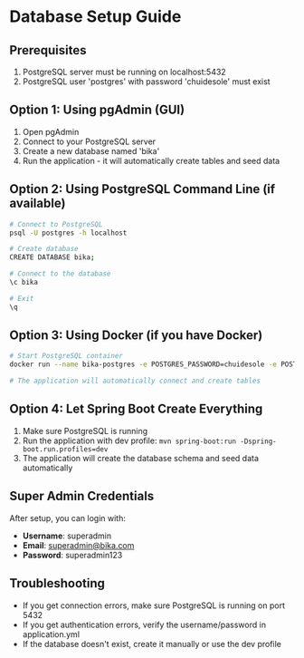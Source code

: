 # Database Setup Guide

## Prerequisites

1. PostgreSQL server must be running on localhost:5432
2. PostgreSQL user 'postgres' with password 'chuidesole' must exist

## Option 1: Using pgAdmin (GUI)

1. Open pgAdmin
2. Connect to your PostgreSQL server
3. Create a new database named 'bika'
4. Run the application - it will automatically create tables and seed data

## Option 2: Using PostgreSQL Command Line (if available)

```bash
# Connect to PostgreSQL
psql -U postgres -h localhost

# Create database
CREATE DATABASE bika;

# Connect to the database
\c bika

# Exit
\q
```

## Option 3: Using Docker (if you have Docker)

```bash
# Start PostgreSQL container
docker run --name bika-postgres -e POSTGRES_PASSWORD=chuidesole -e POSTGRES_DB=bika -p 5432:5432 -d postgres:15

# The application will automatically connect and create tables
```

## Option 4: Let Spring Boot Create Everything

1. Make sure PostgreSQL is running
2. Run the application with dev profile: `mvn spring-boot:run -Dspring-boot.run.profiles=dev`
3. The application will create the database schema and seed data automatically

## Super Admin Credentials

After setup, you can login with:

- **Username**: superadmin
- **Email**: superadmin@bika.com
- **Password**: superadmin123

## Troubleshooting

- If you get connection errors, make sure PostgreSQL is running on port 5432
- If you get authentication errors, verify the username/password in application.yml
- If the database doesn't exist, create it manually or use the dev profile
